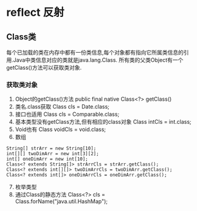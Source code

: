 # reflect 反射


## Class类
每个已加载的类在内存中都有一份类信息,每个对象都有指向它所属类信息的引用.Java中类信息对应的类就是java.lang.Class.
所有类的父类Object有一个getClass()方法可以获取类对象.

### 获取类对象
1. Object的getClass()方法  public final native Class<?> getClass()
2. 类名.class获取  Class<Date> cls = Date.class;
3. 接口也适用      Class<Comparable> cls = Comparable.class;
4. 基本类型没有getClass方法,但有相应的class对象 Class<Integer> intCls = int.class;
5. Void也有 Class<Void> voidCls = void.class;
6. 数组
```
String[] strArr = new String[10];
int[][] twoDimArr = new int[3][2];
int[] oneDimArr = new int[10];
Class<? extends String[]> strArrCls = strArr.getClass();
Class<? extends int[][]> twoDimArrCls = twoDimArr.getClass();
Class<? extends int[]> oneDimArrCls = oneDimArr.getClass();
```
7. 枚举类型
8. 通过Class的静态方法   Class<?> cls = Class.forName("java.util.HashMap");




